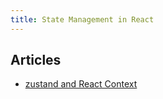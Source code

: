 ```yaml
---
title: State Management in React
---
```

## Articles

- [zustand and React Context](https://tkdodo.eu/blog/zustand-and-react-context)